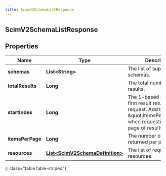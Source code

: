 ```yaml
---
title: ScimV2SchemaListResponse
---
```


## ScimV2SchemaListResponse

## Properties

| Name             | Type                                                                                     | Description                                                                                                                                      | Notes      |
| ---------------- | ---------------------------------------------------------------------------------------- | ------------------------------------------------------------------------------------------------------------------------------------------------ | ---------- |
| **schemas**      | <!----><!---->**List&lt;String&gt;**<!---->                                              | The list of supported schemas.                                                                                                                   | [optional] |
| **totalResults** | <!----><!---->**Long**<!---->                                                            | The total number of results.                                                                                                                     | [optional] |
| **startIndex**   | <!----><!---->**Long**<!---->                                                            | The 1-based index of the first result returned by this request. Add this to \&quot;itemsPerPage\&quot; when requesting the next page of results. | [optional] |
| **itemsPerPage** | <!----><!---->**Long**<!---->                                                            | The number of resources returned per page.                                                                                                       | [optional] |
| **resources**    | <!----><!---->[**List&lt;ScimV2SchemaDefinition&gt;**](ScimV2SchemaDefinition.md)<!----> | The list of requested resources.                                                                                                                 | [optional] |

{: class="table table-striped"}
